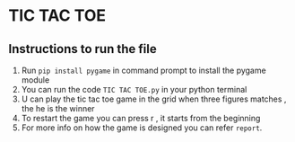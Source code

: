 # TIC TAC TOE
## Instructions to run the file
1. Run `pip install pygame` in command prompt to install the pygame
module
2. You can run the code `TIC TAC TOE.py` in your python terminal
3. U can play the tic tac toe game in the grid when three figures
matches , the he is the winner
4. To restart the game you can press r , it starts from the beginning
5. For more info on how the game is designed you can refer `report`.
